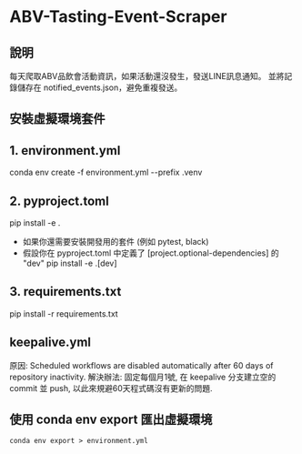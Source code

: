 # ABV-Tasting-Event-Scraper

## 說明
每天爬取ABV品飲會活動資訊，如果活動還沒發生，發送LINE訊息通知。
並將記錄儲存在 notified_events.json，避免重複發送。

## 安裝虛擬環境套件

## 1. environment.yml 
conda env create -f environment.yml --prefix .venv

## 2. pyproject.toml
pip install -e .

- 如果你還需要安裝開發用的套件 (例如 pytest, black)
- 假設你在 pyproject.toml 中定義了 [project.optional-dependencies] 的 "dev"
pip install -e .[dev]

## 3. requirements.txt
pip install -r requirements.txt

## keepalive.yml

原因: Scheduled workflows are disabled automatically after 60 days of repository inactivity.
解決辦法: 固定每個月1號, 在 keepalive 分支建立空的 commit 並 push, 以此來規避60天程式碼沒有更新的問題.

## 使用 conda env export 匯出虛擬環境
```
conda env export > environment.yml
```